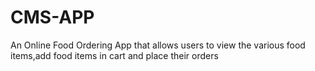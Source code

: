 # CMS-APP
An Online Food Ordering App that allows users to view the various food items,add food items in cart and place their orders 
